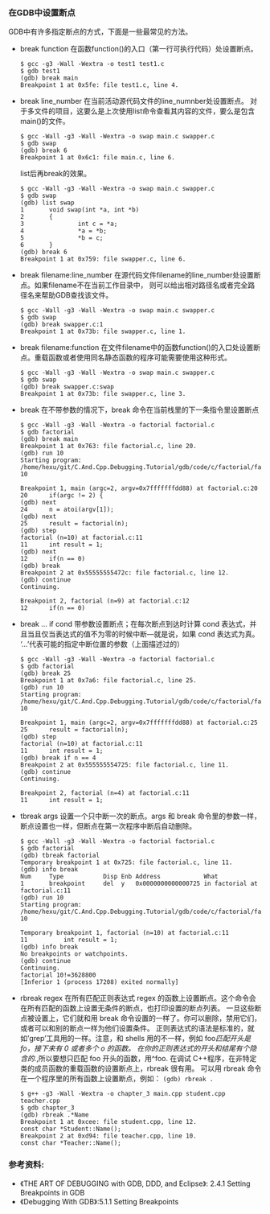 ### 在GDB中设置断点

GDB中有许多指定断点的方式，下面是一些最常见的方法。

- break function
    在函数function()的入口（第一行可执行代码）处设置断点。

    ```
    $ gcc -g3 -Wall -Wextra -o test1 test1.c
    $ gdb test1
    (gdb) break main
    Breakpoint 1 at 0x5fe: file test1.c, line 4.
    ```

- break line_number
    在当前活动源代码文件的line_numnber处设置断点。 对于多文件的项目，这要么是上次使用list命令查看其内容的文件，要么是包含main()的文件。

    ```
    $ gcc -Wall -g3 -Wall -Wextra -o swap main.c swapper.c
    $ gdb swap
    (gdb) break 6
    Breakpoint 1 at 0x6c1: file main.c, line 6.
    ```

    list后再break的效果。

    ```
    $ gcc -Wall -g3 -Wall -Wextra -o swap main.c swapper.c
    $ gdb swap
    (gdb) list swap
    1       void swap(int *a, int *b)
    2       {
    3               int c = *a;
    4               *a = *b;
    5               *b = c;
    6       }
    (gdb) break 6
    Breakpoint 1 at 0x759: file swapper.c, line 6.
    ```

- break filename:line_number
    在源代码文件filename的line_number处设置断点。如果filename不在当前工作目录中，
    则可以给出相对路径名或者完全路径名来帮助GDB查找该文件。

    ```
    $ gcc -Wall -g3 -Wall -Wextra -o swap main.c swapper.c
    $ gdb swap
    (gdb) break swapper.c:1
    Breakpoint 1 at 0x73b: file swapper.c, line 1.
    ```

- break filename:function
    在文件filename中的函数function()的入口处设置断点。重载函数或者使用同名静态函数的程序可能需要使用这种形式。

    ```
    $ gcc -Wall -g3 -Wall -Wextra -o swap main.c swapper.c
    $ gdb swap
    (gdb) break swapper.c:swap
    Breakpoint 1 at 0x73b: file swapper.c, line 3.
    ```

- break
    在不带参数的情况下，break 命令在当前栈里的下一条指令里设置断点

    ```
    $ gcc -Wall -g3 -Wall -Wextra -o factorial factorial.c
    $ gdb factorial
    (gdb) break main
    Breakpoint 1 at 0x763: file factorial.c, line 20.
    (gdb) run 10
    Starting program: /home/hexu/git/C.And.Cpp.Debugging.Tutorial/gdb/code/c/factorial/factorial 10
    
    Breakpoint 1, main (argc=2, argv=0x7fffffffdd88) at factorial.c:20
    20	    if(argc != 2) {
    (gdb) next
    24	    n = atoi(argv[1]);
    (gdb) next
    25	    result = factorial(n);
    (gdb) step
    factorial (n=10) at factorial.c:11
    11	    int result = 1;
    (gdb) next
    12	    if(n == 0) 
    (gdb) break
    Breakpoint 2 at 0x55555555472c: file factorial.c, line 12.
    (gdb) continue
    Continuing.
    
    Breakpoint 2, factorial (n=9) at factorial.c:12
    12	    if(n == 0) 
    ```

- break ... if cond
    带参数设置断点；在每次断点到达时计算 cond 表达式，并且当且仅当表达式的值不为零的时候中断—就是说，如果 cond 表达式为真。
    ‘...’代表可能的指定中断位置的参数（上面描述过的）

    ```
    $ gcc -Wall -g3 -Wall -Wextra -o factorial factorial.c
    $ gdb factorial
    (gdb) break 25
    Breakpoint 1 at 0x7a6: file factorial.c, line 25.
    (gdb) run 10
    Starting program: /home/hexu/git/C.And.Cpp.Debugging.Tutorial/gdb/code/c/factorial/factorial 10
    
    Breakpoint 1, main (argc=2, argv=0x7fffffffdd88) at factorial.c:25
    25	    result = factorial(n);
    (gdb) step
    factorial (n=10) at factorial.c:11
    11	    int result = 1;
    (gdb) break if n == 4
    Breakpoint 2 at 0x555555554725: file factorial.c, line 11.
    (gdb) continue
    Continuing.
    
    Breakpoint 2, factorial (n=4) at factorial.c:11
    11	    int result = 1;
    ```

- tbreak args
    设置一个只中断一次的断点。args 和 break 命令里的参数一样，断点设置也一样，但断点在第一次程序中断后自动删除。

    ```
    $ gcc -Wall -g3 -Wall -Wextra -o factorial factorial.c
    $ gdb factorial
    (gdb) tbreak factorial
    Temporary breakpoint 1 at 0x725: file factorial.c, line 11.
    (gdb) info break
    Num     Type           Disp Enb Address            What
    1       breakpoint     del  y   0x0000000000000725 in factorial at factorial.c:11
    (gdb) run 10
    Starting program: /home/hexu/git/C.And.Cpp.Debugging.Tutorial/gdb/code/c/factorial/factorial 10
    
    Temporary breakpoint 1, factorial (n=10) at factorial.c:11
    11          int result = 1;
    (gdb) info break
    No breakpoints or watchpoints.
    (gdb) continue
    Continuing.
    factorial 10!=3628800
    [Inferior 1 (process 17208) exited normally]
    ```

- rbreak regex
    在所有匹配正则表达式 regex 的函数上设置断点。这个命令会在所有匹配的函数上设置无条件的断点，也打印设置的断点列表。
    一旦这些断点被设置上，它们就和用 break 命令设置的一样了。你可以删除，禁用它们，或者可以和别的断点一样为他们设置条件。
    正则表达式的语法是标准的，就如’grep’工具用的一样。注意，和 shells 用的不一样，例如 foo*匹配开头是 fo，接下来有 0 或者多个 o 的函数。
    在你的正则表达式的开头和结尾有个隐含的.*,所以要想只匹配 foo 开头的函数，用^foo.
    在调试 C++程序，在非特定类的成员函数的重载函数的设置断点上，rbreak 很有用。
    可以用 rbreak 命令在一个程序里的所有函数上设置断点，例如： `(gdb) rbreak .`

    ```
    $ g++ -g3 -Wall -Wextra -o chapter_3 main.cpp student.cpp teacher.cpp
    $ gdb chapter_3
    (gdb) rbreak .*Name
    Breakpoint 1 at 0xcee: file student.cpp, line 12.
    const char *Student::Name();
    Breakpoint 2 at 0xd94: file teacher.cpp, line 10.
    const char *Teacher::Name();
    ```


### 参考资料:
- 《THE ART OF DEBUGGING with GDB, DDD, and Eclipse》: 2.4.1 Setting Breakpoints in GDB
- 《Debugging With GDB》:5.1.1 Setting Breakpoints
